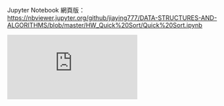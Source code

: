 Jupyter Notebook 網頁版：
https://nbviewer.jupyter.org/github/jiaying777/DATA-STRUCTURES-AND-ALGORITHMS/blob/master/HW_Quick%20Sort/Quick%20Sort.ipynb

![image](https://github.com/jiaying777/DATA-STRUCTURES-AND-ALGORITHMS/blob/master/HW_Quick%20Sort/Quick%20Sort%20流程圖.pdf)
